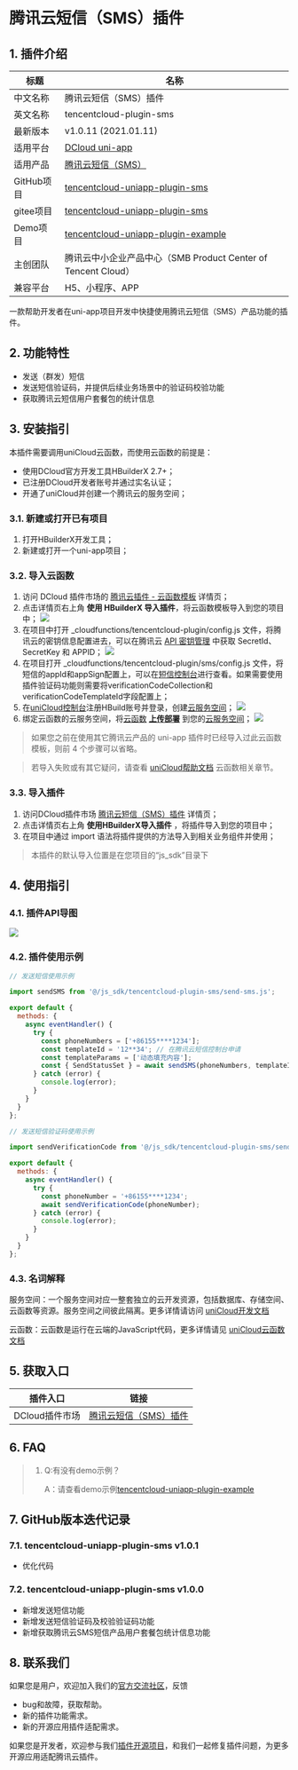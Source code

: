 # 腾讯云短信（SMS）插件

## 1. 插件介绍
| 标题      | 名称    |
| ----     | ---------------- |
| 中文名称   | 腾讯云短信（SMS）插件 |
| 英文名称   | tencentcloud-plugin-sms |
| 最新版本   | v1.0.11 (2021.01.11) |
| 适用平台   | [DCloud uni-app](https://uniapp.dcloud.net.cn) |
| 适用产品   | [腾讯云短信（SMS）](https://cloud.tencent.com/product/sms) |
| GitHub项目| [tencentcloud-uniapp-plugin-sms](https://github.com/Tencent-Cloud-Plugins/tencentcloud-uniapp-plugin-sms) |
| gitee项目| [tencentcloud-uniapp-plugin-sms](https://gitee.com/Tencent-Cloud-Plugins/tencentcloud-uniapp-plugin-sms) |
| Demo项目   | [tencentcloud-uniapp-plugin-example](https://github.com/Tencent-Cloud-Plugins/tencentcloud-uniapp-plugin-example) |
| 主创团队   | 腾讯云中小企业产品中心（SMB Product Center of Tencent Cloud） |
| 兼容平台   | H5、小程序、APP |

一款帮助开发者在uni-app项目开发中快捷使用腾讯云短信（SMS）产品功能的插件。

## 2. 功能特性

- 发送（群发）短信
- 发送短信验证码，并提供后续业务场景中的验证码校验功能
- 获取腾讯云短信用户套餐包的统计信息

## 3. 安装指引

本插件需要调用uniCloud云函数，而使用云函数的前提是：

- 使用DCloud官方开发工具HBuilderX 2.7+；
- 已注册DCloud开发者账号并通过实名认证；
- 开通了uniCloud并创建一个腾讯云的服务空间；

### 3.1. 新建或打开已有项目

1. 打开HBuilderX开发工具；
1. 新建或打开一个uni-app项目；

### 3.2. 导入云函数

1. 访问 DCloud 插件市场的 [腾讯云插件 - 云函数模板](https://ext.dcloud.net.cn/plugin?id=2139) 详情页；
2. 点击详情页右上角 **使用 HBuilderX 导入插件**，将云函数模板导入到您的项目中；
![](./images/guide/guide-1.png)
3. 在项目中打开 _cloudfunctions/tencentcloud-plugin/config.js 文件，将腾讯云的密钥信息配置进去，可以在腾讯云 [API 密钥管理](https://console.cloud.tencent.com/cam/capi) 中获取 SecretId、SecretKey 和 APPID；
![](./images/guide/guide-2.png)
4. 在项目打开 _cloudfunctions/tencentcloud-plugin/sms/config.js 文件，将短信的appId和appSign配置上，可以在[短信控制台](https://console.cloud.tencent.com/smsv2)进行查看。如果需要使用插件验证码功能则需要将verificationCodeCollection和verificationCodeTemplateId字段配置上；
5. 在[uniCloud控制台](https://unicloud.dcloud.net.cn/login)注册HBuild账号并登录，创建[云服务空间](https://uniapp.dcloud.net.cn/uniCloud/concepts/space)；
![](./images/guide/guide-3.png)
6. 绑定云函数的云服务空间，将[云函数](https://uniapp.dcloud.net.cn/uniCloud/concepts/cloudfunction) [**上传部署**](https://uniapp.dcloud.net.cn/uniCloud/quickstart?id=rundebug) 到您的[云服务空间](https://uniapp.dcloud.net.cn/uniCloud/concepts/space)；
![](./images/guide/guide-4.png)

> 如果您之前在使用其它腾讯云产品的 uni-app 插件时已经导入过此云函数模板，则前 4 个步骤可以省略。

> 若导入失败或有其它疑问，请查看 [uniCloud帮助文档](https://uniapp.dcloud.io/uniCloud/README) 云函数相关章节。

### 3.3. 导入插件

1. 访问DCloud插件市场 [腾讯云短信（SMS）插件](https://ext.dcloud.net.cn/plugin?id=2361) 详情页；
1. 点击详情页右上角 **使用HBuilderX导入插件** ，将插件导入到您的项目中；
1. 在项目中通过 import 语法将插件提供的方法导入到相关业务组件并使用；

> 本插件的默认导入位置是在您项目的“js_sdk”目录下

## 4. 使用指引

### 4.1. 插件API导图

![](./images/sms-guide.png)

### 4.2. 插件使用示例

```javascript
// 发送短信使用示例

import sendSMS from '@/js_sdk/tencentcloud-plugin-sms/send-sms.js';

export default {
  methods: {
    async eventHandler() {
      try {
        const phoneNumbers = ['+86155****1234'];
        const templateId = '12**34'; // 在腾讯云短信控制台申请
        const templateParams = ['动态填充内容'];
        const { SendStatusSet } = await sendSMS(phoneNumbers, templateId, templateParams);
      } catch (error) {
        console.log(error);
      }
    }
  }
};
```

```javascript
// 发送短信验证码使用示例

import sendVerificationCode from '@/js_sdk/tencentcloud-plugin-sms/send-verification-code.js';

export default {
  methods: {
    async eventHandler() {
      try {
        const phoneNumber = '+86155****1234';
        await sendVerificationCode(phoneNumber);
      } catch (error) {
        console.log(error);
      }
    }
  }
};
```

### 4.3. 名词解释

服务空间：一个服务空间对应一整套独立的云开发资源，包括数据库、存储空间、云函数等资源。服务空间之间彼此隔离。更多详情请访问 [uniCloud开发文档](https://uniapp.dcloud.io/uniCloud/concepts/space)

云函数：云函数是运行在云端的JavaScript代码，更多详情请见 [uniCloud云函数文档](https://uniapp.dcloud.io/uniCloud/cf-functions)

## 5. 获取入口

| 插件入口      | 链接    |
| ----     | ---------------- |
| DCloud插件市场 | [腾讯云短信（SMS）插件](https://ext.dcloud.net.cn/plugin?id=2361) |

## 6. FAQ
> 1. Q:有没有demo示例？
>    
>    A：请查看demo示例[tencentcloud-uniapp-plugin-example](https://github.com/Tencent-Cloud-Plugins/tencentcloud-uniapp-plugin-example)


## 7. GitHub版本迭代记录

### 7.1. tencentcloud-uniapp-plugin-sms v1.0.1

- 优化代码
### 7.2. tencentcloud-uniapp-plugin-sms v1.0.0

- 新增发送短信功能
- 新增发送短信验证码及校验验证码功能
- 新增获取腾讯云SMS短信产品用户套餐包统计信息功能

## 8. 联系我们

如果您是用户，欢迎加入我们的[官方交流社区](https://dnspod.chat/category/10)，反馈
- bug和故障，获取帮助。
- 新的插件功能需求。
- 新的开源应用插件适配需求。

如果您是开发者，欢迎参与我们[插件开源项目](https://github.com/Tencent-Cloud-Plugins)，和我们一起修复插件问题，为更多开源应用适配腾讯云插件。